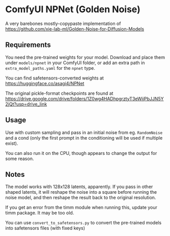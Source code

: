 # ComfyUI NPNet (Golden Noise)

A very barebones mostly-copypaste implementation of https://github.com/xie-lab-ml/Golden-Noise-for-Diffusion-Models

## Requirements
You need the pre-trained weights for your model. Download and place them under `models/npnet` in your ComfyUI folder, or add an extra path in `extra_model_paths.yaml` for the `npnet` type.

You can find safetensors-converted weights at https://huggingface.co/asagi4/NPNet

The original pickle-format checkpoints are found at https://drive.google.com/drive/folders/1Z0wg4HADhpgrztyT3eWijPbJJN5Y2jQt?usp=drive_link

## Usage
Use with custom sampling and pass in an initial noise from eg. `RandomNoise` and a cond (only the first prompt in the conditioning will be used if multiple exist).

You can also run it on the CPU, though appears to change the output for some reason.

## Notes
The model works with 128x128 latents, apparently. If you pass in other shaped latents, it will reshape the noise into a square before running the noise model, and then reshape the result back to the original resolution.

If you get an error from the timm module when running this, update your timm package. It may be too old.

You can use `convert_to_safetensors.py` to convert the pre-trained models into safetensors files (with fixed keys)
